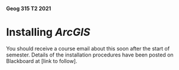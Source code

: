 **Geog 315 T2 2021**
# Installing _ArcGIS_
You should receive a course email about this soon after the start of semester. Details of the installation procedures have been posted on Blackboard at [link to follow].
